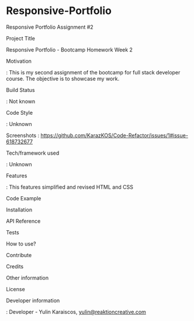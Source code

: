 # Responsive-Portfolio
Responsive Portfolio Assignment #2

Project Title
<!-- A little info about your project and/ or overview that explains what the project is about.  -->
Responsive Portfolio - Bootcamp Homework Week 2

Motivation
<!-- A short description of the motivation behind the creation and maintenance of the project. This should explain why the project exists. -->
: This is my second assignment of the bootcamp for full stack developer course. The objective is to showcase my work.  

Build Status
<!-- Build status of continus integration i.e. travis, appveyor etc. Ex. -->
: Not known

Code Style
<!-- If you're using any code style like xo, standard etc. That will help others while contributing to your project. Ex. -->
: Unknown

Screenshots
: https://github.com/KarazKOS/Code-Refactor/issues/1#issue-618732677

Tech/framework used
<!-- Ex. -

Built with

Electron -->
: Unknown

Features
<!-- What makes your project stand out? -->
: This features simplified and revised HTML and CSS

Code Example
<!-- Show what the library does as concisely as possible, developers should be able to figure out how your project solves their problem by looking at the code example. Make sure the API you are showing off is obvious, and that your code is short and concise. -->

Installation
<!-- Provide step by step series of examples and explanations about how to get a development env running. -->

API Reference
<!-- Depending on the size of the project, if it is small and simple enough the reference docs can be added to the README. For medium size to larger projects it is important to at least provide a link to where the API reference docs live. -->

Tests
<!-- Describe and show how to run the tests with code examples. -->

How to use?
<!-- If people like your project they’ll want to learn how they can use it. To do so include step by step guide to use your project. -->

Contribute
<!-- Let people know how they can contribute into your project. A contributing guideline will be a big plus. -->

Credits
<!-- Give proper credits. This could be a link to any repo which inspired you to build this project, any blogposts or links to people who contrbuted in this project. -->

Other information
<!-- Anything else that seems useful -->

License
<!-- A short snippet describing the license (MIT, Apache etc) -->

Developer information
<!-- name and email address -->
: Developer - Yulin Karaiscos, yulin@reaktioncreative.com
